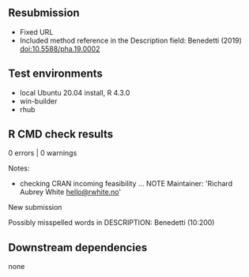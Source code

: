 ## Resubmission

- Fixed URL
- Included method reference in the Description field: Benedetti (2019) <doi:10.5588/pha.19.0002>

## Test environments

* local Ubuntu 20.04 install, R 4.3.0
* win-builder
* rhub

## R CMD check results

0 errors | 0 warnings

Notes: 

* checking CRAN incoming feasibility ... NOTE
Maintainer: 'Richard Aubrey White <hello@rwhite.no>'

New submission

Possibly misspelled words in DESCRIPTION:
  Benedetti (10:200)

## Downstream dependencies

none
